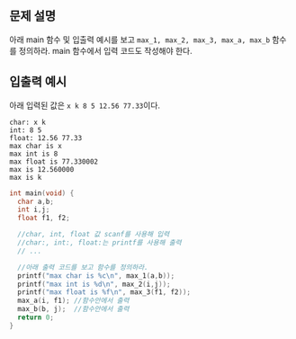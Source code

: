 ## 문제 설명
아래 main 함수 및 입출력 예시를 보고 ```max_1, max_2, max_3, max_a, max_b``` 함수를 정의하라.
main 함수에서 입력 코드도 작성해야 한다.


## 입출력 예시
아래 입력된 값은 ```x k 8 5 12.56 77.33```이다.
```
char: x k
int: 8 5
float: 12.56 77.33
max char is x
max int is 8
max float is 77.330002
max is 12.560000
max is k
```

```c
int main(void) {
  char a,b;
  int i,j;
  float f1, f2;

  //char, int, float 값 scanf를 사용해 입력
  //char:, int:, float:는 printf를 사용해 출력
  // ...

  //아래 출력 코드를 보고 함수를 정의하라.
  printf("max char is %c\n", max_1(a,b));
  printf("max int is %d\n", max_2(i,j));
  printf("max float is %f\n", max_3(f1, f2));
  max_a(i, f1); //함수안에서 출력
  max_b(b, j);  //함수안에서 출력
  return 0;
}
```

